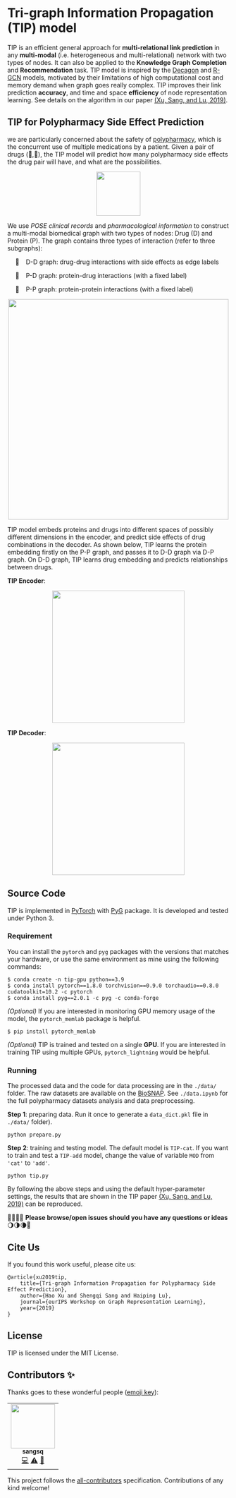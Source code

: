 # Tri-graph Information Propagation (TIP) model

TIP is an efficient general approach for **multi-relational link prediction** in any **multi-modal**  (i.e. heterogeneous and multi-relational) network with two types of nodes. It can also be applied to the **Knowledge Graph Completion** and **Recommendation** task. TIP model is inspired by the [Decagon](https://github.com/marinkaz/decagon) and [R-GCN](https://github.com/tkipf/relational-gcn) models, motivated by their limitations of high computational cost and memory demand when graph goes really complex. TIP improves their link prediction **accuracy**, and time and space **efficiency** of node representation learning. See details on the algorithm in our paper [(Xu, Sang, and Lu, 2019)](https://grlearning.github.io/papers/94.pdf).

## TIP for Polypharmacy Side Effect Prediction

we are particularly concerned about the safety of [polypharmacy](https://en.wikipedia.org/wiki/Polypharmacy), which is the concurrent use of multiple medications by a patient. Given a pair of drugs (:pill:,:pill:), the TIP model will predict how many polypharmacy side effects the drug pair will have, and what are the possibilities.

<div align=center>
<img height="100" src="img/pred_dd.png" alt=""hhh/>
</div>

We use *POSE clinical records* and *pharmacological information* to construct a multi-modal biomedical graph with two types of nodes: Drug (D) and Protein (P). The graph contains three types of interaction (refer to three subgraphs): 

&emsp; :cookie: &ensp; D-D graph: drug-drug interactions with side effects as edge labels

&emsp; :cake: &ensp; P-D graph: protein-drug interactions (with a fixed label)

&emsp; :ice_cream: &ensp; P-P graph: protein-protein interactions (with a fixed label)

<div align=center>
<img width="500" src="img/network.png" alt=""hhh/>
</div>

TIP model embeds proteins and drugs into different spaces of possibly different dimensions in the encoder, and predict side effects of drug combinations in the decoder. As shown below, TIP learns the protein embedding firstly on the P-P graph, and passes it to D-D graph via D-P graph. On D-D graph, TIP learns drug embedding and predicts relationships between drugs.

**TIP Encoder**:

<div align=center>
<img height="300" src="img/encoder.png">
</div>

**TIP Decoder**:

<div align=center>
<img height="300" src="img/decoder.png">
</div>

## Source Code

TIP is implemented in [PyTorch]([`pytorch`](https://pytorch.org/)) with [PyG](https://github.com/rusty1s/pytorch_geometric) package. It is developed and tested under Python 3.  

### Requirement

You can install the `pytorch` and `pyg` packages with the versions that matches your hardware, or use the same environment as mine using the following commands:

```shell
$ conda create -n tip-gpu python==3.9
$ conda install pytorch==1.8.0 torchvision==0.9.0 torchaudio==0.8.0 cudatoolkit=10.2 -c pytorch
$ conda install pyg==2.0.1 -c pyg -c conda-forge	
```

*(Optional)* If you are interested in monitoring GPU memory usage of the model, the `pytorch_memlab` package is helpful.
```shell
$ pip install pytorch_memlab
```

*(Optional)* TIP is trained and tested on a single **GPU**. If you are interested in training TIP using multiple GPUs, `pytorch_lightning` would be helpful.

### Running

The processed data and the code for data processing are in the `./data/` folder. The raw datasets are available on the [BioSNAP](http://snap.stanford.edu/biodata/index.html). See `./data.ipynb` for the full polypharmacy datasets analysis and data preprocessing.

**Step 1**: preparing data. Run it once to generate a `data_dict.pkl` file in `./data/` folder).
```shell
python prepare.py			
```

**Step 2**: training and testing model. The default model is `TIP-cat`. If you want to train and test a `TIP-add` model, change the value of variable `MOD` from `'cat'` to `'add'`. 
```shell
python tip.py
```

By following the above steps and using the default hyper-parameter settings, the results that are shown in the TIP paper [(Xu, Sang, and Lu, 2019)](https://grlearning.github.io/papers/94.pdf) can be reproduced.

:new_moon_with_face::waxing_crescent_moon::first_quarter_moon::waxing_gibbous_moon: **Please browse/open issues should you have any questions or ideas**​ :waning_gibbous_moon::last_quarter_moon::waning_crescent_moon::new_moon_with_face:

## Cite Us
If you found this work useful, please cite us:
```
@article{xu2019tip,
	title={Tri-graph Information Propagation for Polypharmacy Side Effect Prediction},
	author={Hao Xu and Shengqi Sang and Haiping Lu},
	journal={eurIPS Workshop on Graph Representation Learning},
	year={2019}
}
```

## License

TIP is licensed under the MIT License.

## Contributors ✨

Thanks goes to these wonderful people ([emoji key](https://allcontributors.org/docs/en/emoji-key)):

<!-- ALL-CONTRIBUTORS-LIST:START - Do not remove or modify this section -->
<!-- prettier-ignore-start -->
<!-- markdownlint-disable -->
<table>
  <tr>
    <td align="center"><a href="https://github.com/sangsq"><img src="https://avatars.githubusercontent.com/u/16742808?v=4?s=100" width="100px;" alt=""/><br /><sub><b>sangsq</b></sub></a><br /><a href="https://github.com/NYXFLOWER/TIP/commits?author=sangsq" title="Code">💻</a> <a href="https://github.com/NYXFLOWER/TIP/commits?author=sangsq" title="Tests">⚠️</a> <a href="#ideas-sangsq" title="Ideas, Planning, & Feedback">🤔</a></td>
  </tr>
</table>

<!-- markdownlint-restore -->
<!-- prettier-ignore-end -->

<!-- ALL-CONTRIBUTORS-LIST:END -->

This project follows the [all-contributors](https://github.com/all-contributors/all-contributors) specification. Contributions of any kind welcome!
